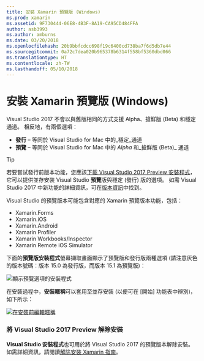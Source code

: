 ```yaml
---
title: 安裝 Xamarin 預覽版 (Windows)
ms.prod: xamarin
ms.assetid: 9F730444-06E8-4B3F-8A19-CA95CD484FFA
author: asb3993
ms.author: amburns
ms.date: 03/20/2018
ms.openlocfilehash: 20b9bbfcdcc698f19c6400cd738ba7f6d5db7e44
ms.sourcegitcommit: 0a72c7dea020b965378b6314f558bf5360dbd066
ms.translationtype: HT
ms.contentlocale: zh-TW
ms.lasthandoff: 05/10/2018
---
```

# <a name="installing-xamarin-preview-on-windows"></a>安裝 Xamarin 預覽版 (Windows)

Visual Studio 2017 不會以與舊版相同的方式支援 Alpha、搶鮮版 (Beta) 和穩定通道。 相反地，有兩個選項：

- **發行** – 等同於 Visual Studio for Mac 中的_穩定_通道
- **預覽** – 等同於 Visual Studio for Mac 中的 _Alpha_ 和_搶鮮版 (Beta)_ 通道

> [!TIP] 
> 若要嘗試發行前版本功能，您應該[下載 Visual Studio 2017 Preview 安裝程式](https://www.visualstudio.com/vs/preview/)，它可以提供並存安裝 Visual Studio **預覽**版與穩定 (發行) 版的選項。 如需 Visual Studio 2017 中新功能的詳細資訊，可在[版本資訊](/visualstudio/releasenotes/vs2017-preview-relnotes)中找到。

Visual Studio 的預覽版本可能包含對應的 Xamarin 預覽版本功能，包括：

- Xamarin.Forms
- Xamarin.iOS
- Xamarin.Android
- Xamarin Profiler
- Xamarin Workbooks/Inspector
- Xamarin Remote iOS Simulator

下面的**預覽版安裝程式**螢幕擷取畫面顯示了預覽版和發行版兩種選項 (請注意灰色的版本號碼：版本 15.0 為發行版，而版本 15.1 為預覽版)：

![顯示預覽選項的安裝程式](windows-images/vs2017-installer.jpg)

在安裝過程中，**安裝暱稱**可以套用至並存安裝 (以便可在 [開始] 功能表中辨別)，如下所示：

[![在安裝前編輯暱稱](windows-images/vs2017-nickname-sml.png "在安裝前編輯暱稱")](windows-images/vs2017-nickname.png#lightbox)

### <a name="uninstalling-visual-studio-2017-preview"></a>將 Visual Studio 2017 Preview 解除安裝

**Visual Studio 安裝程式**也可用於將 Visual Studio 2017 的預覽版本解除安裝。 如需詳細資訊，請閱讀[解除安裝 Xamarin 指南](uninstalling-xamarin.md#uninstallvs2017)。
